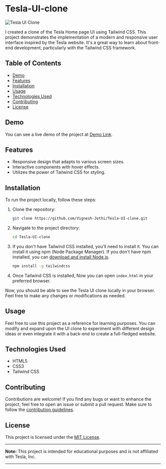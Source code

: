 # Tesla-UI-clone

![Tesla UI Clone](https://github.com/Vignesh-Jothi/Tesla-UI-clone/assets/87015660/515b281d-14ae-4e9d-85f9-4f5da7ddc0d1)


I created a clone of the Tesla Home page UI using Tailwind CSS. This project demonstrates the implementation of a modern and responsive user interface inspired by the Tesla website. It's a great way to learn about front-end development, particularly with the Tailwind CSS framework.

## Table of Contents

- [Demo](#demo)
- [Features](#features)
- [Installation](#installation)
- [Usage](#usage)
- [Technologies Used](#technologies-used)
- [Contributing](#contributing)
- [License](#license)

## Demo

You can see a live demo of the project at [Demo Link](https://).

## Features

- Responsive design that adapts to various screen sizes.
- Interactive components with hover effects.
- Utilizes the power of Tailwind CSS for styling.

## Installation

To run the project locally, follow these steps:

1. Clone the repository:

   ```bash
   git clone https://github.com/Vignesh-Jothi/Tesla-UI-clone.git
   ```

2. Navigate to the project directory:

   ```bash
   cd Tesla-UI-clone
   ```

3. If you don't have Tailwind CSS installed, you'll need to install it. You can install it using npm (Node Package Manager). If you don't have npm installed, you can [download and install Node.js](https://nodejs.org/).

   ```bash
   npm install -g tailwindcss
   ```

4. Once Tailwind CSS is installed, Now you can open `index.html` in your preferred browser.
 
Now, you should be able to see the Tesla UI clone locally in your browser. Feel free to make any changes or modifications as needed.

## Usage

Feel free to use this project as a reference for learning purposes. You can modify and expand upon the UI clone to experiment with different design ideas or even integrate it with a back-end to create a full-fledged website.

## Technologies Used

- HTML5
- CSS3
- Tailwind CSS

## Contributing

Contributions are welcome! If you find any bugs or want to enhance the project, feel free to open an issue or submit a pull request. Make sure to follow the [contribution guidelines](CONTRIBUTING.md).

## License

This project is licensed under the [MIT License](LICENSE).

---

**Note:** This project is intended for educational purposes and is not affiliated with Tesla, Inc.

---
